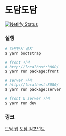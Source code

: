 # 도담도담
[![Netlify Status](https://api.netlify.com/api/v1/badges/2a3e5e7e-c4b1-4903-8b7a-fcd5b0958849/deploy-status)](https://app.netlify.com/sites/dodamdodam/deploys)

### 실행

```bash
# 디펜던시 설치
$ yarn bootstrap

# front 시작
# http://localhost:3000/
$ yarn run package:front

# server 시작
# http://localhost:8080/
$ yarn run package:server

# front & server 시작
$ yarn run dev

```

### 링크

[도담 웹](https://dodamdodam.netlify.app/)
[도담 컴포넌트](https://dodam-components.netlify.app/)
